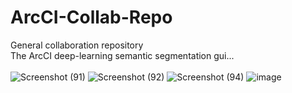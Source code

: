 # ArcCI-Collab-Repo
General collaboration repository <br />
The ArcCI deep-learning semantic segmentation gui... <br /> <br />
![Screenshot (91)](https://user-images.githubusercontent.com/33700799/136481609-c72dff88-8373-48b9-8746-fcc897c85899.png)
![Screenshot (92)](https://user-images.githubusercontent.com/33700799/136481601-460f65f3-4d70-4e96-ac9f-2e72b68c3cf9.png)
![Screenshot (94)](https://user-images.githubusercontent.com/33700799/136481620-74a9c636-8296-4a3c-ac4e-6a14b8044263.png)
![image](https://user-images.githubusercontent.com/33696395/133890327-1db5b542-6191-4e79-93ab-ced3c8d05256.png)

